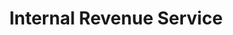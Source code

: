 ---
# This topic lives at
# https://digital.gov/topics/internal-revenue-service

# Topic Title
title: "Internal Revenue Service"

# description — keep it short and clear
# summary: ""

# Weight
weight: 1

# For more information on managing topics,
# see https://github.com/GSA/digitalgov.gov/wiki/topics
---